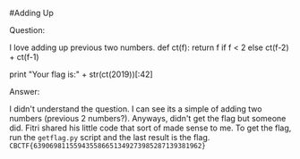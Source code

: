 #Adding Up

Question:

I love adding up previous two numbers. 
def ct(f):
return f if f < 2 else ct(f-2) + ct(f-1) 

print "Your flag is:" + str(ct(2019))[:42]

Answer:

I didn't understand the question. I can see its a simple of adding two numbers (previous 2 numbers?). Anyways, didn't get the flag but someone did. Fitri shared his little code that sort of made sense to me. To get the flag, run the `getflag.py` script and the last result is the flag. `CBCTF{639069811559435586651349273985287139381962}`
